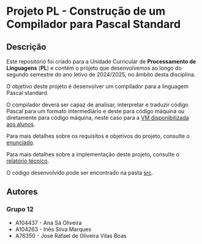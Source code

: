 # Projeto PL - Construção de um Compilador para Pascal Standard
## Descrição
Este repositório foi criado para a Unidade Curricular de **Processamento de Linguagens** (**PL**) e contém o projeto que desenvolvemos ao longo do segundo semestre do ano letivo de 2024/2025, no âmbito desta disciplina.

O objetivo deste projeto é desenvolver um compilador para a linguagem Pascal standard.

O compilador deverá ser capaz de analisar, interpretar e traduzir código Pascal para um formato
intermediário e deste para código máquina ou diretamente para código máquina, neste caso para a [VM
disponibilizada aos alunos](https://ewvm.epl.di.uminho.pt/).

Para mais detalhes sobre os requisitos e objetivos do projeto, consulte o [enunciado](Enunciado.pdf).

Para mais detalhes sobre a implementação deste projeto, consulte o [relatório técnico](Relatório.pdf).

O código desenvolvido pode ser encontrado na pasta [src](src).
## Autores
### Grupo 12
- A104437 - Ana Sá Oliveira
- A104263 - Inês Silva Marques
- A76350 - José Rafael de Oliveira Vilas Boas